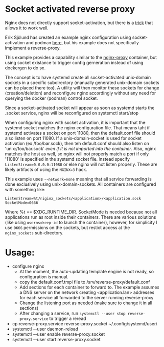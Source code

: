 # Socket activated reverse proxy

Nginx does not directly support socket-activation, but there is a 
[trick](https://freedesktop.org/wiki/Software/systemd/DaemonSocketActivation/)
that allows it to work well.

Erik Sjölund has created an example nginx configuration using socket-activation and podman
[here](https://github.com/eriksjolund/podman-nginx-socket-activation), but his example
does not specifically implement a reverse-proxy.

This example provides a capability similar to the [nginx-proxy](https://github.com/nginx-proxy/nginx-proxy)
container, but using socket existance to trigger config gerneration instead of using dockergen to do so.

The concept is to have systemd create all socket-activated unix-domain sockets in a specific subdirectory
(manually generated unix-domain sockets can be placed there too).
A utility will then monitor these sockets for change (creation/deletion) and reconfigure nginx accordingly
without any need for querying the docker (podman) control socket.

Since a socket-activated socket will appear as soon as systemd starts the <application>.socket service,
nginx will be reconfigured on systemctl start/stop

When configuring nginx with socket activation, it is important that the systemd socket matches the nginx
configuration file.  That means taht if systemd activates a socket on port 11080, then the default.conf
file should also listen on port 11080.  If a unix-domain-socket is used for socket activation
(ex /foo/bar.sock), then teh default.conf should also listen on 'unix:/foo/bar.sock' *even if it is not
imported into the container*.  Also, nginx matches the host as well, so nginx will not properly match a
port if only '11080' is specified in the systemd socket file.  Instead specify `ListenStream=0.0.0.0:11080`
or else nginx will not listen properly.  These are likely artifacts of using the `NGINX=3` hack.

This example uses `--network=none` meaning that all service forwarding is done exclusively using
unix-domain-sockets.  All containers are configured with something like:
```
ListenStream=%t/niginx_sockets/<application>/<application.sock
SocketMode=0666
```
Where %t == $XDG_RUNTIME_DIR.  SocketMode is needed because not all applications run as root inside
their containers.  There are various solutions (like using `userns=keep-id` to launch the container),
however, for simplicity I use `0666` permissions on the sockets, but restict access at the `nginx_sockets`
sub-directory.

# Usage:
* configure nginx
  * At the moment, the auto-updating template engine is not ready, so configuration is manual.
  * copy the default.conf.tmpl file to /srv/reverse-proxy/default.conf
  * Add sections for each container to forward to.  The example assumes a DNS server on the network
    creating <application.lan> addresses for each service all forwarded to the server running reverse-proxy
  * Change the listening port as needed (make sure to change it in all sections)
  * After changing a service, run `systemctl --user stop reverse-proxy.service` to trigger a reread
* cp reverse-proxy.service reverse-proxy.socket ~/.config/systemd/user/
* systemctl --user daemon-reload
* systemctl --user enable reverse-proxy.socket
* systemctl --user start reverse-proxy.socket

